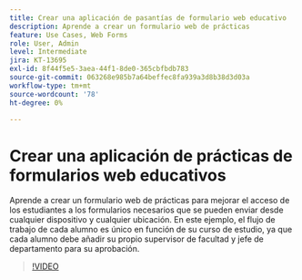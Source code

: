 ```yaml
---
title: Crear una aplicación de pasantías de formulario web educativo
description: Aprende a crear un formulario web de prácticas
feature: Use Cases, Web Forms
role: User, Admin
level: Intermediate
jira: KT-13695
exl-id: 8f44f5e5-3aea-44f1-8de0-365cbfbdb783
source-git-commit: 063268e985b7a64beffec8fa939a3d8b38d3d03a
workflow-type: tm+mt
source-wordcount: '78'
ht-degree: 0%

---
```


# Crear una aplicación de prácticas de formularios web educativos

Aprende a crear un formulario web de prácticas para mejorar el acceso de los estudiantes a los formularios necesarios que se pueden enviar desde cualquier dispositivo y cualquier ubicación. En este ejemplo, el flujo de trabajo de cada alumno es único en función de su curso de estudio, ya que cada alumno debe añadir su propio supervisor de facultad y jefe de departamento para su aprobación.

>[!VIDEO](https://video.tv.adobe.com/v/3423380?quality=12&learn=on&hidetitle=true&captions=spa)
